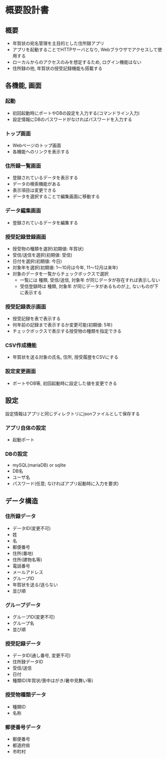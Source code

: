 # 概要設計書

## 概要

- 年賀状の宛名管理を主目的とした住所録アプリ
- アプリを起動することでHTTPサーバとなり, Webブラウザでアクセスして使用する
- ローカルからのアクセスのみを想定するため, ログイン機能はない
- 住所録の他, 年賀状の授受記録機能も搭載する

## 各機能, 画面

### 起動

- 初回起動時にポートやDBの設定を入力する(コマンドライン入力)
- 設定情報にDBのパスワードがなければパスワードを入力する

### トップ画面

- Webページのトップ画面
- 各機能へのリンクを表示する

### 住所録一覧画面

- 登録されているデータを表示する
- データの検索機能がある
- 表示項目は変更できる
- データを選択することで編集画面に移動する

### データ編集画面

- 登録されているデータを編集する

### 授受記録登録画面

- 授受物の種類を選択(初期値: 年賀状)
- 受信/送信を選択(初期値: 受信)
- 日付を選択(初期値: 今日)
- 対象年を選択(初期値: 1～10月は今年, 11～12月は来年)
- 対象のデータを一覧からチェックボックスで選択
    - 一覧には 種類, 受信/送信, 対象年 が同じデータが存在すれば表示しない
    - 受信登録時は 種類, 対象年 が同じデータがあるものが上, ないものが下に表示する

### 授受記録表示画面

- 授受記録を表で表示する
- 何年前の記録まで表示するか変更可能(初期値: 5年)
- チェックボックスで表示する授受物の種類を指定できる

### CSV作成機能

- 年賀状を送る対象の氏名, 住所, 授受履歴をCSVにする

### 設定変更画面

- ポートやDB等, 初回起動時に設定した値を変更できる

## 設定

設定情報はアプリと同じディレクトリにjsonファイルとして保存する

### アプリ自体の設定

- 起動ポート

### DBの設定

- mySQL(mariaDB) or sqlite
- DB名
- ユーザ名
- パスワード(任意; なければアプリ起動時に入力を要求)

## データ構造

### 住所録データ

- データID(変更不可)
- 姓
- 名
- 郵便番号
- 住所(番地)
- 住所(建物名等)
- 電話番号
- メールアドレス
- グループID
- 年賀状を送る/送らない
- 並び順

### グループデータ

- グループID(変更不可)
- グループ名
- 並び順

### 授受記録データ

- データID(通し番号, 変更不可)
- 住所録データID
- 受信/送信
- 日付
- 種類ID(年賀状/喪中はがき/暑中見舞い等)

### 授受物種類データ

- 種類ID
- 名称

### 郵便番号データ

- 郵便番号
- 都道府県
- 市町村
